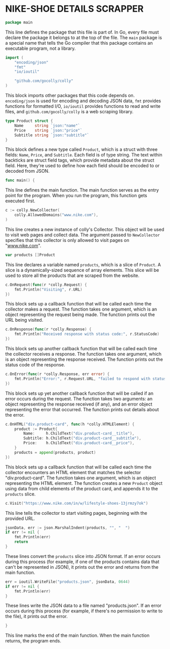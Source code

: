 # NIKE-SHOE DETAILS SCRAPPER

```go
package main
```
This line defines the package that this file is part of. In Go, every file must declare the package it belongs to at the top of the file. The `main` package is a special name that tells the Go compiler that this package contains an executable program, not a library.

```go
import (
	"encoding/json"
	"fmt"
	"io/ioutil"

	"github.com/gocolly/colly"
)
```
This block imports other packages that this code depends on. `encoding/json` is used for encoding and decoding JSON data, `fmt` provides functions for formatted I/O, `io/ioutil` provides functions to read and write files, and `github.com/gocolly/colly` is a web scraping library.

```go
type Product struct {
	Name     string `json:"name"`
	Price    string `json:"price"`
	Subtitle string `json:"subtitle"`
}
```
This block defines a new type called `Product`, which is a struct with three fields: `Name`, `Price`, and `Subtitle`. Each field is of type string. The text within backticks are struct field tags, which provide metadata about the struct field. Here, they're used to define how each field should be encoded to or decoded from JSON.

```go
func main() {
```
This line defines the main function. The main function serves as the entry point for the program. When you run the program, this function gets executed first.

```go
c := colly.NewCollector(
	colly.AllowedDomains("www.nike.com"),
)
```
This line creates a new instance of colly's Collector. This object will be used to visit web pages and collect data. The argument passed to `NewCollector` specifies that this collector is only allowed to visit pages on "www.nike.com".

```go
var products []Product
```
This line declares a variable named `products`, which is a slice of `Product`. A slice is a dynamically-sized sequence of array elements. This slice will be used to store all the products that are scraped from the website.

```go
c.OnRequest(func(r *colly.Request) {
	fmt.Println("Visiting", r.URL)
})
```
This block sets up a callback function that will be called each time the collector makes a request. The function takes one argument, which is an object representing the request being made. The function prints out the URL being visited.

```go
c.OnResponse(func(r *colly.Response) {
	fmt.Println("Received response with status code:", r.StatusCode)
})
```
This block sets up another callback function that will be called each time the collector receives a response. The function takes one argument, which is an object representing the response received. The function prints out the status code of the response.

```go
c.OnError(func(r *colly.Response, err error) {
	fmt.Println("Error:", r.Request.URL, "failed to respond with status code", r.StatusCode, "Error:", err)
})
```
This block sets up yet another callback function that will be called if an error occurs during the request. The function takes two arguments: an object representing the response received (if any), and an error object representing the error that occurred. The function prints out details about the error.

```go
c.OnHTML("div.product-card", func(h *colly.HTMLElement) {
	product := Product{
		Name:     h.ChildText("div.product-card__title"),
		Subtitle: h.ChildText("div.product-card__subtitle"),
		Price:    h.ChildText("div.product-card__price"),
	}
	products = append(products, product)
})
```
This block sets up a callback function that will be called each time the collector encounters an HTML element that matches the selector "div.product-card". The function takes one argument, which is an object representing the HTML element. The function creates a new `Product` object using data from child elements of the product card, and appends it to the `products` slice.

```go
c.Visit("https://www.nike.com/in/w/lifestyle-shoes-13jrmzy7ok")
```
This line tells the collector to start visiting pages, beginning with the provided URL.

```go
jsonData, err := json.MarshalIndent(products, "", "  ")
if err != nil {
	fmt.Println(err)
	return
}
```
These lines convert the `products` slice into JSON format. If an error occurs during this process (for example, if one of the products contains data that can't be represented in JSON), it prints out the error and returns from the main function.

```go
err = ioutil.WriteFile("products.json", jsonData, 0644)
if err != nil {
	fmt.Println(err)
}
```
These lines write the JSON data to a file named "products.json". If an error occurs during this process (for example, if there's no permission to write to the file), it prints out the error.

```go
}
```
This line marks the end of the main function. When the main function returns, the program ends.

